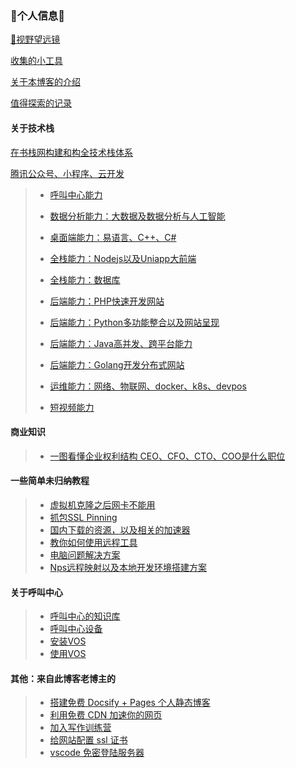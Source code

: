 ### 👋个人信息👋

[🔭视野望远镜](Note/index/index.md)

[收集的小工具](Note/index/tools.md)

[关于本博客的介绍](Note/index/jie-shao.md)

[值得探索的记录](Note/index/jie-shao.md)

#### 关于技术栈

[在书栈网构建和构全技术栈体系](https://www.bookstack.cn/)

[腾讯公众号、小程序、云开发](Note/TechN/Tencent.md)

> * [呼叫中心能力](Note/TechN/CallCenter.md)
>
> * [数据分析能力：大数据及数据分析与人工智能](Note/TechN/BigData.md)
>
> * [桌面端能力：易语言、C++、C#](Note/TechN/Epl.md)
>
> * [全栈能力：Nodejs以及Uniapp大前端](Note/TechN/Nodejs.md)
>
> * [全栈能力：数据库](Note/TechN/Databases.md)
>
> * [后端能力：PHP快速开发网站](Note/TechN/php.md)
>
> * [后端能力：Python多功能整合以及网站呈现](Note/TechN/python.md)
>
> * [后端能力：Java高并发、跨平台能力](Note/TechN/Java.md)
>
> * [后端能力：Golang开发分布式网站](Note/TechN/Golang.md)
>
> * [运维能力：网络、物联网、docker、k8s、devpos](Note/TechN/network.md)
>
> * [短视频能力](Note/TechN/Video.md)
>
>   





#### 商业知识
> * [一图看懂企业权利结构 CEO、CFO、CTO、COO是什么职位](Note/tx_company/compay_jiagou.md)

#### 一些简单未归纳教程

> * [虚拟机克隆之后网卡不能用](Note/Doc/VMware_Network.md)
> * [抓包SSL Pinning](Note/Doc/ssl_Pinning.md)
> * [国内下载的资源，以及相关的加速器](Note/Doc/download.md)
> * [教你如何使用远程工具](Note/Doc/yuan-cheng.md)
> * [电脑问题解决方案](Note/Service/s1.md)
> * [Nps远程映射以及本地开发环境搭建方案](Note/Service/nps.md)

#### 关于呼叫中心

> * [呼叫中心的知识库](Note/callcenter/knowledge.md)
> * [呼叫中心设备](Note/callcenter/ipgateway.md)
> * [安装VOS](Note/callcenter/vos_install.md)
> * [使用VOS](Note/callcenter/vos_use.md)



#### 其他：来自此博客老博主的

> * [搭建免费 Docsify + Pages 个人静态博客](new-blog/README.md)
> * [利用免费 CDN 加速你的网页](speedup-web/speedup-web.md)
> * [加入写作训练营](write-camp/README.md)
> * [给网站配置 ssl 证书](ssl-ngnix/README.md)
> * [vscode 免密登陆服务器](vscode-ssh/vscode-ssh.md)
